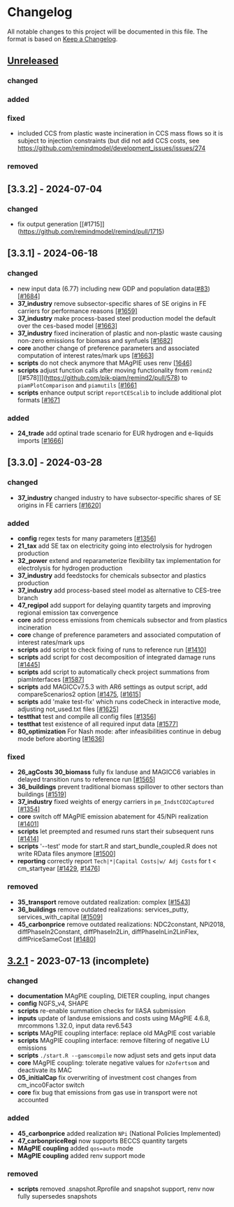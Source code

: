 
# Changelog

All notable changes to this project will be documented in this file.
The format is based on [Keep a Changelog](https://keepachangelog.com/en/1.0.0/).

## [Unreleased]

### changed

### added

### fixed
- included CCS from plastic waste incineration in CCS mass flows so it is
    subject to injection constraints (but did not add CCS costs, see
    https://github.com/remindmodel/development_issues/issues/274

### removed

## [3.3.2] - 2024-07-04

### changed
- fix output generation [[#1715]] (https://github.com/remindmodel/remind/pull/1715)

## [3.3.1] - 2024-06-18

### changed
- new input data (6.77) including new GDP and population data([#83](https://github.com/pik-piam/mrdrivers/pull/83)) [[#1684]](https://github.com/remindmodel/remind/pull/1684)
- **37_industry** remove subsector-specific shares of SE
  origins in FE carriers for performance reasons [[#1659]](https://github.com/remindmodel/remind/pull/1659)
- **37_industry** make process-based steel production model the default over the ces-based model [[#1663]](https://github.com/remindmodel/remind/pull/1663)
- **37_industry** fixed incineration of plastic and non-plastic waste causing
  non-zero emissions for biomass and synfuels
  [[#1682]](https://github.com/remindmodel/remind/pull/1682)
- **core** another change of preference parameters and associated computation of interest rates/mark ups [[#1663]](https://github.com/remindmodel/remind/pull/1663)
- **scripts** do not check anymore that MAgPIE uses renv
  [[1646](https://github.com/remindmodel/remind/pull/1646)]
- **scripts** adjust function calls after moving functionality from `remind2` [[#578]]](https://github.com/pik-piam/remind2/pull/578) to `piamPlotComparison` and `piamutils` [[#1661](https://github.com/remindmodel/remind/pull/1661)
- **scripts** enhance output script `reportCEScalib` to include additional plot formats [[#1671](https://github.com/remindmodel/remind/pull/1671)

### added
- **24_trade** add optinal trade scenario for EUR hydrogen and e-liquids imports [[#1666](https://github.com/remindmodel/remind/pull/1666)] 

## [3.3.0] - 2024-03-28

### changed
- **37_industry** changed industry to have subsector-specific shares of SE
  origins in FE carriers [[#1620]](https://github.com/remindmodel/remind/pull/1620)

### added
- **config** regex tests for many parameters [[#1356](https://github.com/remindmodel/remind/pull/1356)]
- **21_tax** add SE tax on electricity going into electrolysis for hydrogen production
- **32_power** extend and reparameterize flexibility tax implementation for electrolysis for hydrogen production
- **37_industry** add feedstocks for chemicals subsector and plastics production
- **37_industry** add process-based steel model as alternative to CES-tree branch
- **47_regipol** add support for delaying quantity targets and improving regional emission tax convergence
- **core** add process emissions from chemicals subsector and from plastics incineration
- **core** change of preference parameters and associated computation of interest rates/mark ups 	
- **scripts** add script to check fixing of runs to reference run
    [[#1410](https://github.com/remindmodel/remind/pull/1410)]
- **scripts** add script for cost decomposition of integrated damage runs
    [[#1445](https://github.com/remindmodel/remind/pull/1445)]
- **scripts** add script to automatically check project summations from piamInterfaces
    [[#1587](https://github.com/remindmodel/remind/pull/1587)]
- **scripts** add MAGICCv7.5.3 with AR6 settings as output script, add compareScenarios2 option
    [[#1475](https://github.com/remindmodel/remind/pull/1475), [[#1615](https://github.com/remindmodel/remind/pull/1615)]
- **scripts** add 'make test-fix' which runs codeCheck in interactive mode, adjusting not_used.txt files
    [[#1625](https://github.com/remindmodel/remind/pull/1625)]
- **testthat** test and compile all config files [[#1356](https://github.com/remindmodel/remind/pull/1356)]
- **testthat** test existence of all required input data [[#1577](https://github.com/remindmodel/remind/pull/1577)]
- **80_optimization** For Nash mode: after infeasibilities continue in debug mode before aborting
    [[#1636](https://github.com/remindmodel/remind/pull/1636)]

### fixed
- **26_agCosts** **30_biomass** fully fix landuse and MAGICC6 variables in delayed transition runs to reference run
    [[#1565](https://github.com/remindmodel/remind/pull/1565)]
- **36_buildings** prevent traditional biomass spillover to other sectors than buildings
    [[#1519](https://github.com/remindmodel/remind/pull/1519)]
- **37_industry** fixed weights of energy carriers in `pm_IndstCO2Captured`
    [[#1354](https://github.com/remindmodel/remind/pull/1354)]
- **core** switch off MAgPIE emission abatement for 45/NPi realization
    [[#1401](https://github.com/remindmodel/remind/pull/1401)]
- **scripts** let preempted and resumed runs start their subsequent runs
    [[#1414](https://github.com/remindmodel/remind/pull/1414)]
- **scripts** '--test' mode for start.R and start_bundle_coupled.R does not write RData files anymore
    [[#1500](https://github.com/remindmodel/remind/pull/1500)]
- **reporting** correctly report `Tech|*|Capital Costs|w/ Adj Costs` for t < cm_startyear
    [[#1429](https://github.com/remindmodel/remind/pull/1429), [#1476](https://github.com/remindmodel/remind/pull/1476)]

### removed
- **35_transport** remove outdated realization: complex 
    [[#1543](https://github.com/remindmodel/remind/pull/1543)]
- **36_buildings** remove outdated realizations: services_putty, services_with_capital 
    [[#1509](https://github.com/remindmodel/remind/pull/1509)]
- **45_carbonprice** remove outdated realizations:
    NDC2constant, NPi2018, diffPhaseIn2Constant, diffPhaseIn2Lin, diffPhaseInLin2LinFlex, diffPriceSameCost
    [[#1480](https://github.com/remindmodel/remind/pull/1480)]

## [3.2.1] - 2023-07-13 (incomplete)

### changed
- **documentation** MAgPIE coupling, DIETER coupling, input changes
- **config** NGFS_v4, SHAPE
- **scripts** re-enable summation checks for IIASA submission
- **inputs** update of landuse emissions and costs using MAgPIE 4.6.8, mrcommons 1.32.0, input data rev6.543
- **scripts** MAgPIE coupling interface: replace old MAgPIE cost variable
- **scripts** MAgPIE coupling interface: remove filtering of negative LU emissions
- **scripts** `./start.R --gamscompile` now adjust sets and gets input data
- **core** MAgPIE coupling: tolerate negative values for `n2ofertsom` and deactivate its MAC
- **05_initialCap** fix overwriting of investment cost changes from cm_inco0Factor switch
- **core** fix bug that emissions from gas use in transport were not accounted

### added
- **45_carbonprice** added realization `NPi` (National Policies Implemented)
- **47_carbonpriceRegi** now supports BECCS quantity targets
- **MAgPIE coupling** added `qos=auto` mode
- **MAgPIE coupling** added renv support mode

### removed
- **scripts** removed .snapshot.Rprofile and snapshot support, renv now fully supersedes snapshots

[Unreleased]: https://github.com/remindmodel/remind/compare/v3.2.1...HEAD
[3.2.1]: https://github.com/remindmodel/remind/compare/v3.2.0...v3.2.1

